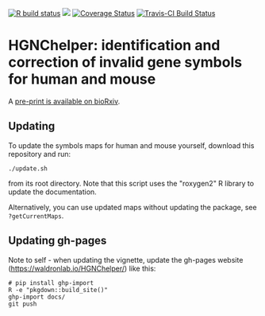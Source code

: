 [![R build status](https://github.com/waldronlab/HGNChelper/workflows/R-CMD-check/badge.svg)](https://github.com/waldronlab/HGNChelper/actions)
[![](https://cranlogs.r-pkg.org/badges/HGNChelper)](https://cran.r-project.org/package=HGNChelper)
[![Coverage Status](https://codecov.io/github/waldronlab/HGNChelper/coverage.svg?branch=master)](https://codecov.io/github/waldronlab/HGNChelper?branch=master)
[![Travis-CI Build Status](https://travis-ci.org/waldronlab/HGNChelper.svg?branch=master)](https://travis-ci.org/waldronlab/HGNChelper)


# HGNChelper: identification and correction of invalid gene symbols for human and mouse

A [pre-print is available on bioRxiv](https://www.biorxiv.org/content/10.1101/2020.09.16.300632v2). 

## Updating

To update the symbols maps for human and mouse yourself, download this repository and run:

`./update.sh`

from its root directory. Note that this script uses the "roxygen2" 
R library to update the documentation.

Alternatively, you can use updated maps without updating the package, see `?getCurrentMaps`.

## Updating gh-pages

Note to self - when updating the vignette, update the gh-pages website 
(https://waldronlab.io/HGNChelper/) like this:

```
# pip install ghp-import
R -e "pkgdown::build_site()"
ghp-import docs/
git push
```
